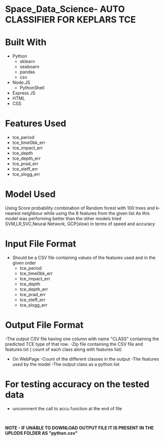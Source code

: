 # Space_Data_Science- AUTO CLASSIFIER FOR KEPLARS TCE
# Built With

- Python
	- sklearn
	- seaboarn
	- pandas
	- csv
- Node.JS
	- PythonShell
- Express JS
- HTML
- CSS

# Features Used
- tce_period 
- tce_time0bk_err 
- tce_impact_err 
- tce_depth 
- tce_depth_err 
- tce_prad_err 
- tce_steff_err 
- tce_slogg_err                       
 

# Model Used

Using Score probability combination of Random forest  with 100 trees 
and k-nearest neighbour while using the 8 features from the given list 
As this model was performing better than the other models tried SVM,LR,SVC,Neural Network, GCP(slow) in terms of speed and accuracy

# Input File Format

- Should be a CSV file containing values of the features used and in the given order
	- tce_period 
	- tce_time0bk_err 
	- tce_impact_err 
	- tce_depth 
	- tce_depth_err 
	- tce_prad_err 
	- tce_steff_err 
	- tce_slogg_err   



# Output File Format

-The output CSV file having one column with name "CLASS" containing the predicted TCE type of that row.
-Zip file containing the CSV file and features.txt ( count of each class along with features list)

- On WebPage 
	-Count of the different classes in the output
	-The features used by the model
	-The output class as a python list
<!-- Link to download to resultant CSV file containing class -->

# For testing accuracy on the tested data
- uncomment the call to accu function at the end of file
<br>


**NOTE - IF UNABLE TO DOWNLOAD OUTPUT FILE IT IS PRESENT IN THE UPLODS FOLDER AS  "python.csv"**
